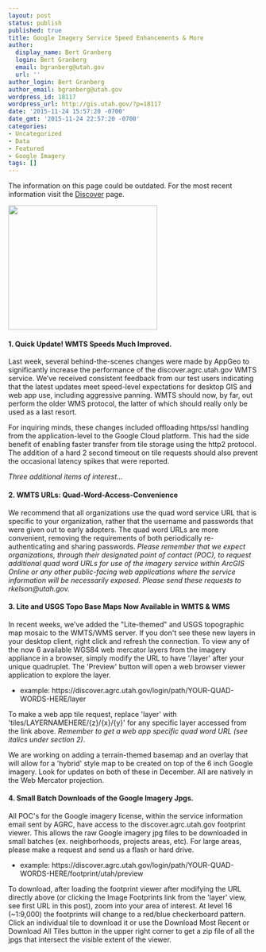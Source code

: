 ```yaml
---
layout: post
status: publish
published: true
title: Google Imagery Service Speed Enhancements & More
author:
  display_name: Bert Granberg
  login: Bert Granberg
  email: bgranberg@utah.gov
  url: ''
author_login: Bert Granberg
author_email: bgranberg@utah.gov
wordpress_id: 18117
wordpress_url: http://gis.utah.gov/?p=18117
date: '2015-11-24 15:57:20 -0700'
date_gmt: '2015-11-24 22:57:20 -0700'
categories:
- Uncategorized
- Data
- Featured
- Google Imagery
tags: []
---
```


<div class="grid pop">
  <p class="text-center">The information on this page could be outdated. For the most recent information visit the <a href="{{ "/discover/" | prepend: site.baseurl }}">Discover</a> page.</p>
</div>

<p><img src="{{ "/images/Screen-Shot-2015-11-24-at-3.45.51-PM-300x251.png" | prepend: site.baseurl }}" alt="" title="Screen Shot 2015-11-24 at 3.45.51 PM" width="300" height="251" class="inline-text-left" />
<h4>1. Quick Update! WMTS Speeds Much Improved.</h4>
<p>Last week, several behind-the-scenes changes were made by AppGeo to significantly increase the performance of the discover.agrc.utah.gov WMTS service. We’ve received consistent feedback from our test users indicating that the latest updates meet speed-level expectations for desktop GIS and web app use, including aggressive panning. WMTS should now, by far, out perform the older WMS protocol, the latter of which should really only be used as a last resort.</p>
<p>For inquiring minds, these changes included offloading https/ssl handling from the application-level to the Google Cloud platform. This had the side benefit of enabling faster transfer from tile storage using the http2 protocol. The addition of a hard 2 second timeout on tile requests should also prevent the occasional latency spikes that were reported.</p>
<p><em>Three additional items of interest...</em></p>
<h4>2. WMTS URLs: Quad-Word-Access-Convenience</h4>
<p>We recommend that all organizations use the quad word service URL that is specific to your organization, rather that the username and passwords that were given out to early adopters. The quad word URLs are more convenient, removing the requirements of both periodically re-authenticating and sharing passwords. <em>Please remember that we expect organizations, through their designated point of contact (POC), to request additional quad word URLs for use of the imagery service within ArcGIS Online or any other public-facing web applications where the service information will be necessarily exposed. Please send these requests to rkelson@utah.gov.</em></p>
<h4>3. Lite and USGS Topo Base Maps Now Available in WMTS & WMS</h4>
<p>In recent weeks, we've added the "Lite-themed" and USGS topographic map mosaic to the WMTS/WMS server. If you don't see these new layers in your desktop client, right click and refresh the connection. To view any of the now 6 available WGS84 web mercator layers from the imagery appliance in a browser, simply modify the URL to have '/layer' after your unique quadruplet. The 'Preview' button will open a web browser viewer application to explore the layer.</p>
<ul>
<li>example: https://discover.agrc.utah.gov/login/path/YOUR-QUAD-WORDS-HERE/layer </li>
</ul>
<p>To make a web app tile request, replace 'layer' with 'tiles/LAYERNAMEHERE/{z}/{x}/{y}' for any specific layer accessed from the link above. <em>Remember to get a web app specific quad word URL (see italics under section 2)</em>.</p>
<p>We are working on adding a terrain-themed basemap and an overlay that will allow for a 'hybrid' style map to be created on top of the 6 inch Google imagery. Look for updates on both of these in December. All are natively in the Web Mercator projection.</p>
<h4>4. Small Batch Downloads of the Google Imagery Jpgs.</h4>
<p>All POC's for the Google imagery license, within the service information email sent by AGRC, have access to the discover.agrc.utah.gov footprint viewer. This allows the raw Google imagery jpg files to be downloaded in small batches (ex. neighborhoods, projects areas, etc). For large areas, please make a request and send us a flash or hard drive.</p>
<ul>
<li>example: https://discover.agrc.utah.gov/login/path/YOUR-QUAD-WORDS-HERE/footprint/utah/preview</li>
</ul>
<p>To download, after loading the footprint viewer after modifying the URL directly above (or clicking the Image Footprints link from the 'layer' view, see first URL in this post), zoom into your area of interest. At level 16 (~1:9,000) the footprints will change to a red/blue checkerboard pattern. Click an individual tile to download it or use the Download Most Recent or Download All Tiles button in the upper right corner to get a zip file of all the jpgs that intersect the visible extent of the viewer.</p>
